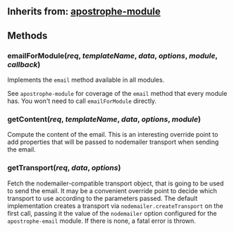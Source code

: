 ## Inherits from: [apostrophe-module](../apostrophe-module/README.md)

## Methods
### emailForModule(*req*, *templateName*, *data*, *options*, *module*, *callback*)
Implements the `email` method available in all modules.

See `apostrophe-module` for coverage of the `email` method that
every module has. You won't need to call `emailForModule` directly.
### getContent(*req*, *templateName*, *data*, *options*, *module*)
Compute the content of the email. This is an interesting override point
to add properties that will be passed to nodemailer transport when
sending the email.
### getTransport(*req*, *data*, *options*)
Fetch the nodemailer-compatible transport object, that is going to be
used to send the email. It may be a convenient override point to decide
which transport to use according to the parameters passed. The default
implementation creates a transport via `nodemailer.createTransport`
on the first call, passing it the value of the `nodemailer` option
configured for the `apostrophe-email` module. If there is none,
a fatal error is thrown.
